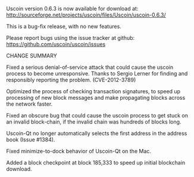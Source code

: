Uscoin version 0.6.3 is now available for download at:
  http://sourceforge.net/projects/uscoin/files/Uscoin/uscoin-0.6.3/

This is a bug-fix release, with no new features.

Please report bugs using the issue tracker at github:
  https://github.com/uscoin/uscoin/issues

CHANGE SUMMARY

Fixed a serious denial-of-service attack that could cause the
uscoin process to become unresponsive. Thanks to Sergio Lerner
for finding and responsibly reporting the problem. (CVE-2012-3789)

Optimized the process of checking transaction signatures, to
speed up processing of new block messages and make propagating
blocks across the network faster.

Fixed an obscure bug that could cause the uscoin process to get
stuck on an invalid block-chain, if the invalid chain was
hundreds of blocks long.

Uscoin-Qt no longer automatically selects the first address
in the address book (Issue #1384).

Fixed minimize-to-dock behavior of Uscoin-Qt on the Mac.

Added a block checkpoint at block 185,333 to speed up initial
blockchain download.
